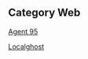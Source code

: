 ## Category Web

[Agent 95](https://github.com/PrathmeshPure/CTF-Writeups/tree/master/NahamCon%20CTF/Web/Agent%2095)

[Localghost](https://github.com/PrathmeshPure/CTF-Writeups/tree/master/NahamCon%20CTF/Web/Localghost)